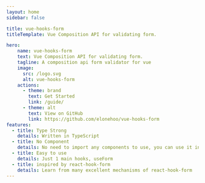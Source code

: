 ```yaml
---
layout: home
sidebar: false

title: vue-hooks-form
titleTemplate: Vue Composition API for validating form.

hero:
    name: vue-hooks-form
    text: Vue Composition API for validating form.
    tagline: A composition api form validator for vue
    image:
      src: /logo.svg
      alt: vue-hooks-form
    actions:
      - theme: brand
        text: Get Started
        link: /guide/
      - theme: alt
        text: View on GitHub
        link: https://github.com/elonehoo/vue-hooks-form
features:
  - title: Type Strong
    details: Written in TypeScript
  - title: No Component
    details: No need to import any components to use, you can use it in all UI framework
  - title: Easy to use
    details: Just 1 main hooks, useForm
  - title: inspired by react-hook-form
    details: Learn from many excellent mechanisms of react-hook-form
---
```

